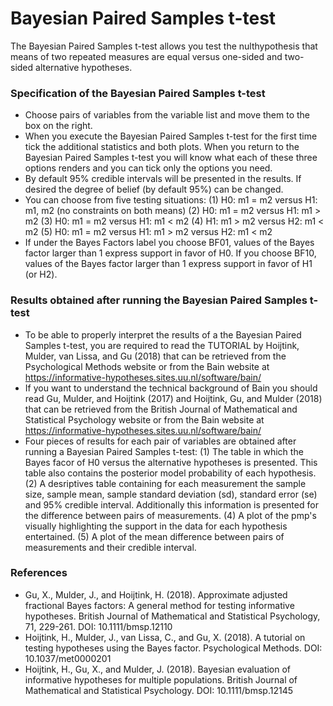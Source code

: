 
Bayesian Paired Samples t-test
==============================

The Bayesian Paired Samples t-test allows you test the nulthypothesis that means of two repeated measures are equal versus one-sided and two-sided alternative hypotheses.

### Specification of the Bayesian Paired Samples t-test

- Choose pairs of variables from the variable list and move them to the box on the right.
- When you execute the Bayesian Paired Samples t-test for the first time tick the additional statistics and both plots. When you return to the Bayesian Paired Samples t-test you will know what each of these three options renders and you can tick only the options you need.
- By default 95% credible intervals will be presented in the results. If desired the degree of belief (by default 95%) can be changed.
- You can choose from five testing situations:
(1) H0: m1 = m2 versus H1: m1, m2 (no constraints on both means)
(2) H0: m1 = m2 versus H1: m1 > m2
(3) H0: m1 = m2 versus H1: m1 < m2
(4) H1: m1 > m2 versus H2: m1 < m2
(5) H0: m1 = m2 versus H1: m1 > m2 versus H2: m1 < m2
- If under the Bayes Factors label you choose BF01, values of the Bayes factor larger than 1 express support in favor of H0. If you choose BF10, values of the Bayes factor larger than 1 express support in favor of H1 (or H2).

### Results obtained after running the Bayesian Paired Samples t-test

- To be able to properly interpret the results of a the Bayesian Paired Samples t-test, you are required to read the TUTORIAL by Hoijtink, Mulder, van Lissa, and Gu (2018) that can be retrieved from the Psychological Methods website or from the Bain website at https://informative-hypotheses.sites.uu.nl/software/bain/
- If you want to understand the technical background of Bain you should read Gu, Mulder, and Hoijtink (2017) and Hoijtink, Gu, and Mulder (2018) that can be retrieved from the British Journal of Mathematical and Statistical Psychology website or from the Bain website at https://informative-hypotheses.sites.uu.nl/software/bain/
- Four pieces of results for each pair of variables are obtained after running a Bayesian Paired Samples t-test:
(1) The table in which the Bayes facor of H0 versus the alternative hypotheses is presented. This table also contains the posterior model probability of each hypothesis. 
(2) A desriptives table containing for each measurement the sample size, sample mean, sample standard deviation (sd), standard error (se) and 95% credible interval. Additionally this information is presented for the difference between pairs of measurements.
(4) A plot of the pmp's visually highlighting the support in the data for each hypothesis entertained.
(5) A plot of the mean difference between pairs of measurements and their credible interval.

### References

- Gu, X., Mulder, J., and Hoijtink, H. (2018). Approximate adjusted fractional Bayes factors: A general method for testing informative hypotheses. British Journal of Mathematical and Statistical Psychology, 71, 229-261. DOI: 10.1111/bmsp.12110
- Hoijtink, H., Mulder, J., van Lissa, C., and Gu, X. (2018). A tutorial on testing hypotheses using the Bayes factor. Psychological Methods. DOI: 10.1037/met0000201 
- Hoijtink, H., Gu, X., and Mulder, J. (2018). Bayesian evaluation of informative hypotheses for multiple populations. British Journal of Mathematical and Statistical Psychology. DOI: 10.1111/bmsp.12145